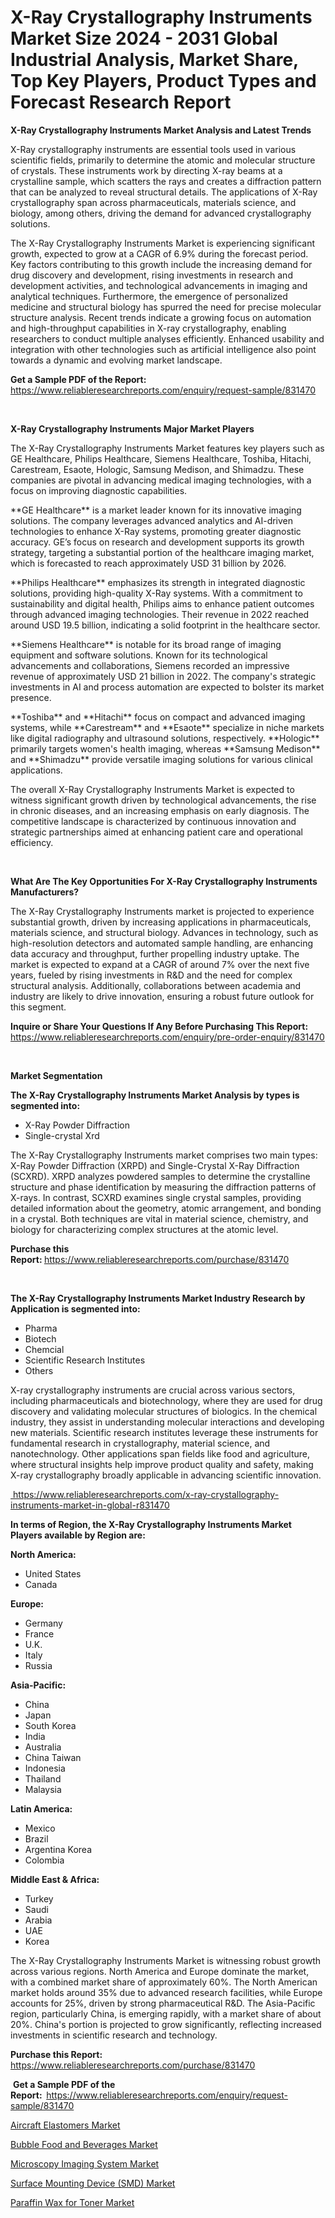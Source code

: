 <p><h1>X-Ray Crystallography Instruments Market Size 2024 - 2031 Global Industrial Analysis, Market Share, Top Key Players, Product Types and Forecast Research Report</h1></p><p><strong>X-Ray Crystallography Instruments Market Analysis and Latest Trends</strong></p>
<p><p>X-Ray crystallography instruments are essential tools used in various scientific fields, primarily to determine the atomic and molecular structure of crystals. These instruments work by directing X-ray beams at a crystalline sample, which scatters the rays and creates a diffraction pattern that can be analyzed to reveal structural details. The applications of X-Ray crystallography span across pharmaceuticals, materials science, and biology, among others, driving the demand for advanced crystallography solutions.</p><p>The X-Ray Crystallography Instruments Market is experiencing significant growth, expected to grow at a CAGR of 6.9% during the forecast period. Key factors contributing to this growth include the increasing demand for drug discovery and development, rising investments in research and development activities, and technological advancements in imaging and analytical techniques. Furthermore, the emergence of personalized medicine and structural biology has spurred the need for precise molecular structure analysis. Recent trends indicate a growing focus on automation and high-throughput capabilities in X-ray crystallography, enabling researchers to conduct multiple analyses efficiently. Enhanced usability and integration with other technologies such as artificial intelligence also point towards a dynamic and evolving market landscape.</p></p>
<p><strong>Get a Sample PDF of the Report:&nbsp;</strong> <a href="https://www.reliableresearchreports.com/enquiry/request-sample/831470?utm_campaign=4&utm_medium=2&utm_source=Github&utm_content=ia&utm_term=13102024&utm_id=x-ray-crystallography-instruments">https://www.reliableresearchreports.com/enquiry/request-sample/831470</a></p>
<p>&nbsp;</p>
<p><strong>X-Ray Crystallography Instruments Major Market Players</strong></p>
<p><p>The X-Ray Crystallography Instruments Market features key players such as GE Healthcare, Philips Healthcare, Siemens Healthcare, Toshiba, Hitachi, Carestream, Esaote, Hologic, Samsung Medison, and Shimadzu. These companies are pivotal in advancing medical imaging technologies, with a focus on improving diagnostic capabilities.</p><p>**GE Healthcare** is a market leader known for its innovative imaging solutions. The company leverages advanced analytics and AI-driven technologies to enhance X-Ray systems, promoting greater diagnostic accuracy. GE’s focus on research and development supports its growth strategy, targeting a substantial portion of the healthcare imaging market, which is forecasted to reach approximately USD 31 billion by 2026.</p><p>**Philips Healthcare** emphasizes its strength in integrated diagnostic solutions, providing high-quality X-Ray systems. With a commitment to sustainability and digital health, Philips aims to enhance patient outcomes through advanced imaging technologies. Their revenue in 2022 reached around USD 19.5 billion, indicating a solid footprint in the healthcare sector.</p><p>**Siemens Healthcare** is notable for its broad range of imaging equipment and software solutions. Known for its technological advancements and collaborations, Siemens recorded an impressive revenue of approximately USD 21 billion in 2022. The company's strategic investments in AI and process automation are expected to bolster its market presence.</p><p>**Toshiba** and **Hitachi** focus on compact and advanced imaging systems, while **Carestream** and **Esaote** specialize in niche markets like digital radiography and ultrasound solutions, respectively. **Hologic** primarily targets women's health imaging, whereas **Samsung Medison** and **Shimadzu** provide versatile imaging solutions for various clinical applications.</p><p>The overall X-Ray Crystallography Instruments Market is expected to witness significant growth driven by technological advancements, the rise in chronic diseases, and an increasing emphasis on early diagnosis. The competitive landscape is characterized by continuous innovation and strategic partnerships aimed at enhancing patient care and operational efficiency.</p></p>
<p>&nbsp;</p>
<p><strong>What Are The Key Opportunities For X-Ray Crystallography Instruments Manufacturers?</strong></p>
<p><p>The X-Ray Crystallography Instruments market is projected to experience substantial growth, driven by increasing applications in pharmaceuticals, materials science, and structural biology. Advances in technology, such as high-resolution detectors and automated sample handling, are enhancing data accuracy and throughput, further propelling industry uptake. The market is expected to expand at a CAGR of around 7% over the next five years, fueled by rising investments in R&D and the need for complex structural analysis. Additionally, collaborations between academia and industry are likely to drive innovation, ensuring a robust future outlook for this segment.</p></p>
<p><strong>Inquire or Share Your Questions If Any Before Purchasing This Report:</strong> <a href="https://www.reliableresearchreports.com/enquiry/pre-order-enquiry/831470?utm_campaign=4&utm_medium=2&utm_source=Github&utm_content=ia&utm_term=13102024&utm_id=x-ray-crystallography-instruments">https://www.reliableresearchreports.com/enquiry/pre-order-enquiry/831470</a></p>
<p>&nbsp;</p>
<p><strong>Market Segmentation</strong></p>
<p><strong>The X-Ray Crystallography Instruments Market Analysis by types is segmented into:</strong></p>
<p><ul><li>X-Ray Powder Diffraction</li><li>Single-crystal Xrd</li></ul></p>
<p><p>The X-Ray Crystallography Instruments market comprises two main types: X-Ray Powder Diffraction (XRPD) and Single-Crystal X-Ray Diffraction (SCXRD). XRPD analyzes powdered samples to determine the crystalline structure and phase identification by measuring the diffraction patterns of X-rays. In contrast, SCXRD examines single crystal samples, providing detailed information about the geometry, atomic arrangement, and bonding in a crystal. Both techniques are vital in material science, chemistry, and biology for characterizing complex structures at the atomic level.</p></p>
<p><strong>Purchase this Report:&nbsp;</strong><a href="https://www.reliableresearchreports.com/purchase/831470?utm_campaign=4&utm_medium=2&utm_source=Github&utm_content=ia&utm_term=13102024&utm_id=x-ray-crystallography-instruments">https://www.reliableresearchreports.com/purchase/831470</a></p>
<p>&nbsp;</p>
<p><strong>The X-Ray Crystallography Instruments Market Industry Research by Application is segmented into:</strong></p>
<p><ul><li>Pharma</li><li>Biotech</li><li>Chemcial</li><li>Scientific Research Institutes</li><li>Others</li></ul></p>
<p><p>X-ray crystallography instruments are crucial across various sectors, including pharmaceuticals and biotechnology, where they are used for drug discovery and validating molecular structures of biologics. In the chemical industry, they assist in understanding molecular interactions and developing new materials. Scientific research institutes leverage these instruments for fundamental research in crystallography, material science, and nanotechnology. Other applications span fields like food and agriculture, where structural insights help improve product quality and safety, making X-ray crystallography broadly applicable in advancing scientific innovation.</p></p>
<p><a href="https://www.reliableresearchreports.com/x-ray-crystallography-instruments-market-in-global-r831470?utm_campaign=4&utm_medium=2&utm_source=Github&utm_content=ia&utm_term=13102024&utm_id=x-ray-crystallography-instruments">&nbsp;https://www.reliableresearchreports.com/x-ray-crystallography-instruments-market-in-global-r831470</a></p>
<p><strong>In terms of Region, the X-Ray Crystallography Instruments Market Players available by Region are:</strong></p>
<p>
    <p> <strong> North America: </strong>
        <ul>
            <li>United States</li>
            <li>Canada</li>
        </ul>
        </p> 
    <p> <strong> Europe: </strong>
        <ul>
            <li>Germany</li>
            <li>France</li>
            <li>U.K.</li>
            <li>Italy</li>
            <li>Russia</li>
        </ul>
        </p> 
    <p> <strong> Asia-Pacific: </strong>
        <ul>
            <li>China</li>
            <li>Japan</li>
            <li>South Korea</li>
            <li>India</li>
            <li>Australia</li>
            <li>China Taiwan</li>
            <li>Indonesia</li>
            <li>Thailand</li>
            <li>Malaysia</li>
        </ul>
        </p> 
    <p> <strong> Latin America: </strong>
        <ul>
            <li>Mexico</li>
            <li>Brazil</li>
            <li>Argentina Korea</li>
            <li>Colombia</li>
        </ul>
        </p> 
    <p> <strong> Middle East & Africa: </strong>
        <ul>
            <li>Turkey</li>
            <li>Saudi</li>
            <li>Arabia</li>
            <li>UAE</li>
            <li>Korea</li>
        </ul>
    </p>
    </p>
<p><p>The X-Ray Crystallography Instruments Market is witnessing robust growth across various regions. North America and Europe dominate the market, with a combined market share of approximately 60%. The North American market holds around 35% due to advanced research facilities, while Europe accounts for 25%, driven by strong pharmaceutical R&D. The Asia-Pacific region, particularly China, is emerging rapidly, with a market share of about 20%. China's portion is projected to grow significantly, reflecting increased investments in scientific research and technology.</p></p>
<p><strong>Purchase this Report: </strong><a href="https://www.reliableresearchreports.com/purchase/831470?utm_campaign=4&utm_medium=2&utm_source=Github&utm_content=ia&utm_term=13102024&utm_id=x-ray-crystallography-instruments">https://www.reliableresearchreports.com/purchase/831470</a></p>
<p>&nbsp;<strong>Get a Sample PDF of the Report:&nbsp;&nbsp;</strong><a href="https://www.reliableresearchreports.com/enquiry/request-sample/831470?utm_campaign=4&utm_medium=2&utm_source=Github&utm_content=ia&utm_term=13102024&utm_id=x-ray-crystallography-instruments">https://www.reliableresearchreports.com/enquiry/request-sample/831470</a></p>
<p><strong></strong></p>
<p><p><a href="https://www.linkedin.com/pulse/aircraft-elastomers-market-indicators-size-regional-breakdown-b8mnc?utm_campaign=4&utm_medium=2&utm_source=Github&utm_content=ia&utm_term=13102024&utm_id=x-ray-crystallography-instruments">Aircraft Elastomers Market</a></p><p><a href="https://www.linkedin.com/pulse/emerging-opportunities-challenges-global-bubble-food-beverages-qtv9c?utm_campaign=4&utm_medium=2&utm_source=Github&utm_content=ia&utm_term=13102024&utm_id=x-ray-crystallography-instruments">Bubble Food and Beverages Market</a></p><p><a href="https://github.com/alesiasc0na/Market-Research-Report-List-1/blob/main/microscopy-imaging-system-market.md?utm_campaign=4&utm_medium=2&utm_source=Github&utm_content=ia&utm_term=13102024&utm_id=x-ray-crystallography-instruments">Microscopy Imaging System Market</a></p><p><a href="https://github.com/WayneHopkins413/Market-Research-Report-List-1/blob/main/surface-mounting-device-smd-market.md?utm_campaign=4&utm_medium=2&utm_source=Github&utm_content=ia&utm_term=13102024&utm_id=x-ray-crystallography-instruments">Surface Mounting Device (SMD) Market</a></p><p><a href="https://www.linkedin.com/pulse/pioneering-growth-analyzing-global-paraffin-wax-toner-market-owvsc?utm_campaign=4&utm_medium=2&utm_source=Github&utm_content=ia&utm_term=13102024&utm_id=x-ray-crystallography-instruments">Paraffin Wax for Toner Market</a></p></p>